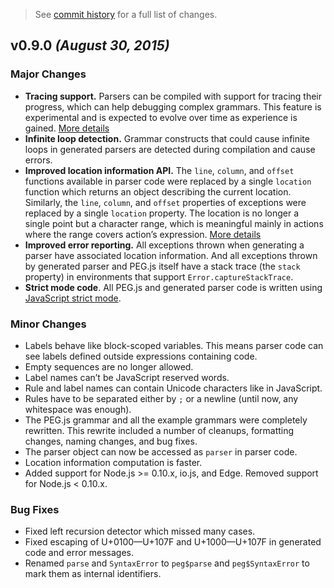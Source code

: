 > See [commit history](https://github.com/pegjs/pegjs/compare/v0.8.0...v0.9.0) for a full list of changes.

## v0.9.0 _(August 30, 2015)_

### Major Changes

* **Tracing support.** Parsers can be compiled with support for tracing their progress, which can help debugging complex grammars. This feature is experimental and is expected to evolve over time as experience is gained. [More details](https://github.com/pegjs/pegjs/commit/da57118a43a904f753d44d407994cf0b36358adc)
* **Infinite loop detection.** Grammar constructs that could cause infinite loops in generated parsers are detected during compilation and cause errors.
* **Improved location information API.** The `line`, `column`, and `offset` functions available in parser code were replaced by a single `location` function which returns an object describing the current location. Similarly, the `line`, `column`, and `offset` properties of exceptions were replaced by a single `location` property. The location is no longer a single point but a character range, which is meaningful mainly in actions where the range covers action’s expression. [More details](https://github.com/pegjs/pegjs/compare/e75f21dc8f0e66b3d87c4c19b3fcb8f89d9c3acd...eaca5f0acf97b66ef141fed84aa95d4e72e33757)
* **Improved error reporting.** All exceptions thrown when generating a parser have associated location information. And all exceptions thrown by generated parser and PEG.js itself have a stack trace (the `stack` property) in environments that support `Error.captureStackTrace`.
* **Strict mode code**. All PEG.js and generated parser code is written using [JavaScript strict mode](https://developer.mozilla.org/cs/docs/Web/JavaScript/Reference/Strict_mode).

### Minor Changes

* Labels behave like block-scoped variables. This means parser code can see labels defined outside expressions containing code.
* Empty sequences are no longer allowed.
* Label names can’t be JavaScript reserved words.
* Rule and label names can contain Unicode characters like in JavaScript.
* Rules have to be separated either by `;` or a newline (until now, any whitespace was enough).
* The PEG.js grammar and all the example grammars were completely rewritten. This rewrite included a number of cleanups, formatting changes, naming changes, and bug fixes.
* The parser object can now be accessed as `parser` in parser code.
* Location information computation is faster.
* Added support for Node.js >= 0.10.x, io.js, and Edge. Removed support for Node.js < 0.10.x.

### Bug Fixes

* Fixed left recursion detector which missed many cases.
* Fixed escaping of U+0100—U+107F and U+1000—U+107F in generated code and error messages.
* Renamed `parse` and `SyntaxError` to `peg$parse` and `peg$SyntaxError` to mark them as internal identifiers.
